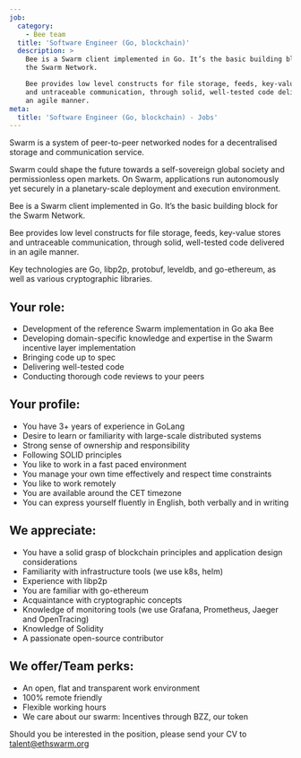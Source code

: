 ```yaml
---
job:
  category:
    - Bee team
  title: 'Software Engineer (Go, blockchain)'
  description: >
    Bee is a Swarm client implemented in Go. It’s the basic building block for
    the Swarm Network. 

    Bee provides low level constructs for file storage, feeds, key-value stores
    and untraceable communication, through solid, well-tested code delivered in
    an agile manner.
meta:
  title: 'Software Engineer (Go, blockchain) - Jobs'
---
```


Swarm is a system of peer-to-peer networked nodes for a decentralised storage and communication service. 

Swarm could shape the future towards a self-sovereign global society and permissionless open markets. On Swarm, applications run autonomously yet securely in a planetary-scale deployment and execution environment.

Bee is a Swarm client implemented in Go. It’s the basic building block for the Swarm Network. 

Bee provides low level constructs for file storage, feeds, key-value stores and untraceable communication, through solid, well-tested code delivered in an agile manner.

Key technologies are Go, libp2p, protobuf, leveldb, and go-ethereum, as well as various cryptographic libraries. 

## Your role:

* Development of the reference Swarm implementation in Go aka Bee
* Developing domain-specific knowledge and expertise in the Swarm incentive layer implementation
* Bringing code up to spec
* Delivering well-tested code
* Conducting thorough code reviews to your peers

## Your profile:

* You have 3+ years of experience in GoLang
* Desire to learn or familiarity with large-scale distributed systems
* Strong sense of ownership and responsibility
* Following SOLID principles 
* You like to work in a fast paced environment
* You manage your own time effectively and respect time constraints
* You like to work remotely
* You are available around the CET timezone
* You can express yourself fluently in English, both verbally and in writing

## We appreciate:

* You have a solid grasp of blockchain principles and application design considerations
* Familiarity with infrastructure tools (we use k8s, helm)
* Experience with libp2p
* You are familiar with go-ethereum 
* Acquaintance with cryptographic concepts
* Knowledge of monitoring tools (we use Grafana, Prometheus, Jaeger and OpenTracing)
* Knowledge of Solidity
* A passionate open-source contributor

## We offer/Team perks:

* An open, flat and transparent work environment
* 100% remote friendly
* Flexible working hours
* We care about our swarm: Incentives through BZZ, our token

Should you be interested in the position, please send your CV to talent@ethswarm.org
